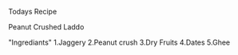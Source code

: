 Todays Recipe

Peanut Crushed Laddo
 
"Ingrediants"
1.Jaggery
2.Peanut crush
3.Dry Fruits
4.Dates
5.Ghee
